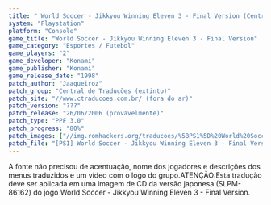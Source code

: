 ```yaml
---
title: " World Soccer - Jikkyou Winning Eleven 3 - Final Version (Central de Traduções)"
system: "Playstation"
platform: "Console"
game_title: "World Soccer - Jikkyou Winning Eleven 3 - Final Version"
game_category: "Esportes / Futebol"
game_players: "2"
game_developer: "Konami"
game_publisher: "Konami"
game_release_date: "1998"
patch_author: "Jaaqueiroz"
patch_group: "Central de Traduções (extinto)"
patch_site: "//www.ctraducoes.com.br/ (fora do ar)"
patch_version: "???"
patch_release: "26/06/2006 (provavelmente)"
patch_type: "PPF 3.0"
patch_progress: "80%"
patch_images: ["//img.romhackers.org/traducoes/%5BPS1%5D%20World%20Soccer%20-%20Jikkyou%20Winning%20Eleven%203%20-%20Final%20Version%20-%20Central%20de%20Tradu%C3%A7%C3%B5es%20-%201.jpg","//img.romhackers.org/traducoes/%5BPS1%5D%20World%20Soccer%20-%20Jikkyou%20Winning%20Eleven%203%20-%20Final%20Version%20-%20Central%20de%20Tradu%C3%A7%C3%B5es%20-%202.jpg","//img.romhackers.org/traducoes/%5BPS1%5D%20World%20Soccer%20-%20Jikkyou%20Winning%20Eleven%203%20-%20Final%20Version%20-%20Central%20de%20Tradu%C3%A7%C3%B5es%20-%203.jpg"]
patch_file: "[PS1] World Soccer - Jikkyou Winning Eleven 3 - Final Version (SLPM-86162) [T-BR] [T-Jaaqueiroz G-Central de Traduções] [P-80% A-2006].rar"
---
```

A fonte não precisou de acentuação, nome dos jogadores e descrições dos menus traduzidos e um vídeo com o logo do grupo.ATENÇÃO:Esta tradução deve ser aplicada em uma imagem de CD da versão japonesa (SLPM-86162) do jogo World Soccer - Jikkyou Winning Eleven 3 - Final Version.